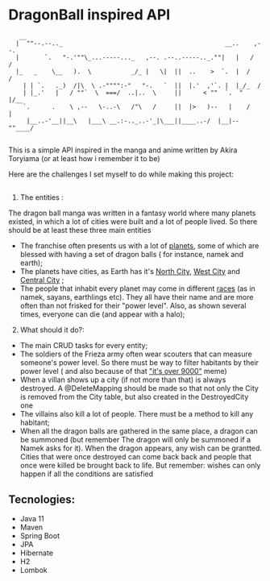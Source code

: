 # DragonBall inspired API
```
   __
  |  ""--.--.._                                             __..    ,--.
  |       `.   "-.'""\_...-----..._   ,--. .--..-----.._.""|   |   /   /
  |_   _    \__   ).  \           _/_ |   \|  ||  ..    >  `.  |  /   /
    | | `.   ._)  /|\  \ .-"""":-"   "-.   `  ||  |.'  ,'`. |  |_/_  /
    | |_.'   |   / ""`  \  ===/  ..|..  \     ||      < ""  `.  "  |/__
    `.      .    \ ,--   \-..-\   /"\   /     ||  |>   )--   |    /    |
     |__..-'__||__\   |___\ __.:-.._..-'_|\___||____..-/  |__|--""____/
     
```
This is a simple API inspired in the manga and anime written by Akira Toryiama (or at least how i remember it to be)

Here are the challenges I set myself to do while making this project:

<h2></h2>

1. The entities :

The dragon ball manga was written in a fantasy world where many planets existed, in which a lot of cities were built and a lot of people lived.
So there should be at least these three main entities

 - The franchise often presents us with a lot of [planets](https://dragonball.fandom.com/wiki/List_of_races), some of which are blessed with having a set of dragon balls ( for instance, namek and earth);
 - The planets have cities, as Earth has it's [North City](https://dragonball.fandom.com/wiki/North_City), [West City](https://dragonball.fandom.com/wiki/West_City) and [Central City](https://dragonball.fandom.com/wiki/Central_City) ;
 - The people that inhabit every planet may come in different [races](https://dragonball.fandom.com/wiki/List_of_races) (as in namek, sayans, earthlings etc). They all have their name and are more often than not frisked for their "power level". Also, as shown several times, everyone can die (and appear with a halo);

2. What should it do?:

  - The main CRUD tasks for every entity;
  - The soldiers of the Frieza army often wear scouters that can measure someone's power level. So there must be way to filter habitants 
  by their power level ( and also because of that ["it's over 9000"](https://www.youtube.com/watch?v=QsDDXSmGJZA) meme)
  - When a villan shows up a city (if not more than that) is always destroyed. A @DeleteMapping should be made so that not only the City is removed from the City table, but also created in the DestroyedCity one
  - The villains also kill a lot of people. There must be a method to kill any habitant;
  - When all the dragon balls are gathered in the same place, a dragon can be summoned (but remember The dragon will only be summoned if a Namek asks for it). 
   When the dragon appears, any wish can be grantted. Cities that were once destroyed can come back back and people that once were killed be brought back to life. But remember: wishes can only happen if all the conditions are satisfied


 
<h2>Tecnologies:</h2><a id="tecnologies"></a>
  
 <ul>
  <li>Java 11</li>
  <li>Maven</li>
  <li>Spring Boot</li>
  <li>JPA</li>
  <li>Hibernate</li>
  <li>H2</li>
  <li>Lombok</li>
  </ul>
  

     
